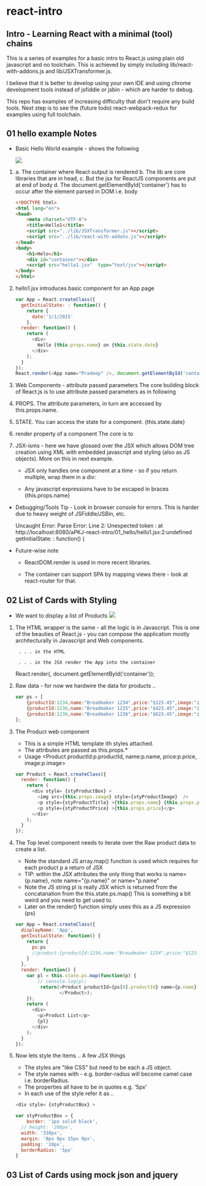 # react-intro

## Intro - Learning React with a minimal (tool) chains

This is a series of examples for a basic intro to React.js using plain old javascript and no toolchain.
This is achieved by simply including lib/react-with-addons.js and lib/JSXTransformer.js.

I believe that it is better to develop using your own IDE and using chrome development tools instead of jsfiddle or jsbin - which are harder to debug.

This repo has examples of increasing difficulty that don't require any build tools. 
Next step is to see the (future todo) react-webpack-redux for examples using full toolchain.

## 01 hello example Notes

* Basic Hello World example - shows the following 

	![](images/01_hello.png)

1. a. The container where React output is rendered
   b. The lib are core libraries that are in head, 
   c. But the jsx for ReactJS components are put at end of body
   d. The document.getElementById('container') has to occur after the element parsed in DOM i.e. body
	
	```html
	<!DOCTYPE html>
	<html lang="en">
	<head>
		<meta charset="UTF-8">
		<title>Hello1</title>
		<script src="../lib/JSXTransformer.js"></script>
		<script src="../lib/react-with-addons.js"></script>
	</head>
	<body>
		<h1>Helo</h1>
		<div id="container"></div>
		<script src="hello1.jsx"  type="text/jsx"></script>
	</body>
	</html>
	```


2. hello1.jsx introduces basic component for an App page

	```javascript
	var App = React.createClass({
	  getInitialState: : function() {
	    return {
	      date:'1/1/2015'
	    },
	  render: function() {
	    return (
	      <div>
	        Hello {this.props.name} on {this.state.date}
	      </div>
	    );
	  }
	});
	React.render(<App name="Pradeep" />, document.getElementById('container'));
	```

3. Web Components - attribute passed parameters
	The core building block of React.js is to use attribute passed parameters as in following
		<App name="Pradeep" />


4. PROPS. The attribute parameters, in turn are accessed by this.props.name. 

5. STATE. You can access the state for a component. 
	{this.state.date}


6. render property of a component 
The core is to 

7. JSX-isms - here we have glossed over the JSX which allows DOM tree creation using XML with embedded javascript and styling (also as JS objects). More on this in next example.

	- JSX only handles one component at a time - so if you return multiple, wrap them in a div:
		<div> <Component1 /> <Component2 /> </div>

	- Any javascript expressions have to be escaped in braces {this.props.name}

* Debugging/Tools Tip - Look in browser console for errors. This is harder due to heavy weight of JSFiddle/JSBin, etc.

	Uncaught Error: Parse Error: Line 2: Unexpected token :
	    at http://localhost:8080/aPKJ-react-intro/01_hello/hello1.jsx:2:undefined
	getInitialState: : function() {


* Future-wise note
	- ReactDOM.render is used in more recent libraries.

	- The container can support SPA by mapping views there - look at react-router for that.


## 02 List of Cards with Styling

* We want to display a list of Products 
	![](images/02_listcardstyled.png)


1. The HTML wrapper is the same - all the logic is in Javascript. This is one of the beauties of React.js - you can compose the application mostly architecturally in Javascript and Web components.

		. . . in the HTML
	<div id="container"></div>

		. . . in the JSX render the App into the container
	React.render(<App />, document.getElementById('container'));



2. Raw data - for now we hardwire the data for products ..

	```javascript
	var ps = [
		{productId:1234,name:"Breadmaker 1234",price:"$123.45",image:"images/breadmaker1.jpg"},
		{productId:1236,name:"Breadmaker 1235",price:"$423.45",image:"images/breadmaker2.jpg"},
		{productId:1236,name:"Breadmaker 1236",price:"$623.45",image:"images/breadmaker3.jpg"}
	];
	```


3. The Product web component 
	- This is a simple HTML template ith styles attached. 
	- The attributes are passed as this.props.*
	- Usage <Product productId:p.productId, name:p.name, price:p.price, image:p.image></Product>

	```javascript
	var Product = React.createClass({
	  render: function() {
	    return (
	      <div style= {styProductBox} >
	        <img src={this.props.image} style={styProductImage}  />
	        <p style={styProductTitle} >{this.props.name} {this.props.productId}</p>
	        <p style={styProductPrice} >{this.props.price}</p>
	      </div>
	    );
	  }
	});
	```



4. The Top level component needs to iterate over the Raw product data to create a list.
	- Note the standard JS array.map() function is used which requires for each product p a return of JSX
	- TIP: within the JSX attributes the only thing that works is name={p.name}, note name="{p.name}" or name="p.name"
	- Note the JS string pl is really JSX which is returned from the concatanation from the this.state.ps.map()
	       This is something a bit weird and you need to get used to.
	- Later on the render() function simply uses this as a JS expression {ps}

	```javascript
	var App = React.createClass({
	  displayName: 'App',
	  getInitialState: function() {
	    return {
	      ps:ps
	      //product:{productId:1234,name:"Breadmaker 1234",price:"$123.45",image:""}
	    }
	  },
	  render: function() {
		var pl = this.state.ps.map(function(p) {
			// console.log(p);
	    	 return(<Product productId={ps[0].productId} name={p.name} price={p.price} image={p.image} >
	    	 	    </Product>);
		});
	    return (
	      <div>
	      	<p>Product List</p>
	      	{pl}
	      </div>
	    );
	  }
	});
	```



5. Now lets style the items .. A few JSX things
	- The styles are "like CSS" but need to be each a JS object.
	- The style names with - e.g. border-radius will become camel case i.e. borderRadius.
	- The properties all have to be in quotes e.g. '5px'
	- In each use of the style refer it as ..

	```javascript
	<div style= {styProductBox} >

	var styProductBox = {
		border: '1px solid black',
	  // height: '200px',
	  width: '330px',
	  margin: '0px 0px 15px 0px',
	  padding: '10px',
	  borderRadius: '5px'
	}
	```





## 03 List of Cards using mock json and jquery




